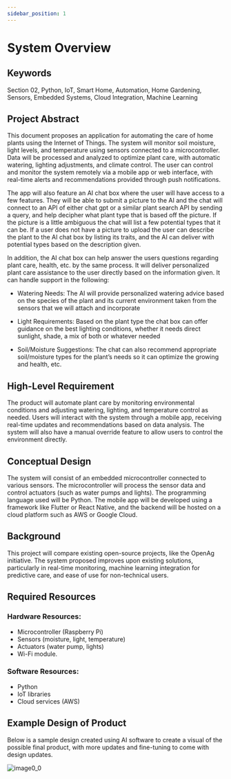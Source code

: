 ```yaml
---
sidebar_position: 1
---
```


# System Overview
## Keywords
Section 02, Python, IoT, Smart Home, Automation, Home Gardening, Sensors, Embedded Systems, Cloud Integration, Machine Learning

## Project Abstract
This document proposes an application for automating the care of home plants using the Internet of Things. The system will monitor soil moisture, light levels, and temperature using sensors connected to a microcontroller. Data will be processed and analyzed to optimize plant care, with automatic watering, lighting adjustments, and climate control. The user can control and monitor the system remotely via a mobile app or web interface, with real-time alerts and recommendations provided through push notifications.

The app will also feature an AI chat box where the user will have access to a few features. They will be able to submit a picture to the AI and the chat will connect to an API of either chat gpt or a similar plant search API by sending a query, and help decipher what plant type that is based off the picture. If the picture is a little ambiguous the chat will list a few potential types that it can be. If a user does not have a picture to upload the user can describe the plant to the AI chat box by listing its traits, and the AI can deliver with potential types based on the description given. 

In addition, the AI chat box can help answer the users questions regarding plant care, health, etc. by the same process. It will deliver personalized plant care assistance to the user directly based on the information given. It can handle support in the following: 

- Watering Needs: The AI will provide personalized watering advice based on the species of the plant and its current environment taken from the sensors that we will attach and incorporate 
  
- Light Requirements: Based on the plant type the chat box can offer guidance on the best lighting conditions, whether it needs direct sunlight, shade, a mix of both or whatever needed
  
- Soil/Moisture Suggestions: The chat can also recommend appropriate soil/moisture  types for the plant’s needs so it can optimize the growing and health, etc. 


## High-Level Requirement
The product will automate plant care by monitoring environmental conditions and adjusting watering, lighting, and temperature control as needed. Users will interact with the system through a mobile app, receiving real-time updates and recommendations based on data analysis. The system will also have a manual override feature to allow users to control the environment directly.

## Conceptual Design
The system will consist of an embedded microcontroller connected to various sensors. The microcontroller will process the sensor data and control actuators (such as water pumps and lights). The programming language used will be Python. The mobile app will be developed using a framework like Flutter or React Native, and the backend will be hosted on a cloud platform such as AWS or Google Cloud.

## Background
This project will compare existing open-source projects, like the OpenAg initiative. The system proposed improves upon existing solutions, particularly in real-time monitoring, machine learning integration for predictive care, and ease of use for non-technical users.

## Required Resources
### Hardware Resources:
- Microcontroller (Raspberry Pi)
- Sensors (moisture, light, temperature)
- Actuators (water pump, lights)
- Wi-Fi module.
### Software Resources:
- Python
- IoT libraries
- Cloud services (AWS)

## Example Design of Product
Below is a sample design created using AI software to create a visual of the possible final product, with more updates and fine-tuning to come with design updates.

![image0_0](https://github.com/user-attachments/assets/5995adcd-a03c-4d9a-ab93-44084b5e6620)

